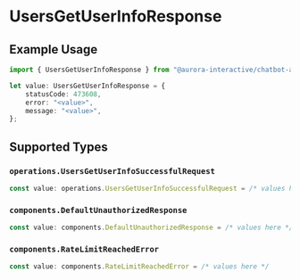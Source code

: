 # UsersGetUserInfoResponse

## Example Usage

```typescript
import { UsersGetUserInfoResponse } from "@aurora-interactive/chatbot-api-sdk/models/operations";

let value: UsersGetUserInfoResponse = {
    statusCode: 473608,
    error: "<value>",
    message: "<value>",
};
```

## Supported Types

### `operations.UsersGetUserInfoSuccessfulRequest`

```typescript
const value: operations.UsersGetUserInfoSuccessfulRequest = /* values here */
```

### `components.DefaultUnauthorizedResponse`

```typescript
const value: components.DefaultUnauthorizedResponse = /* values here */
```

### `components.RateLimitReachedError`

```typescript
const value: components.RateLimitReachedError = /* values here */
```

